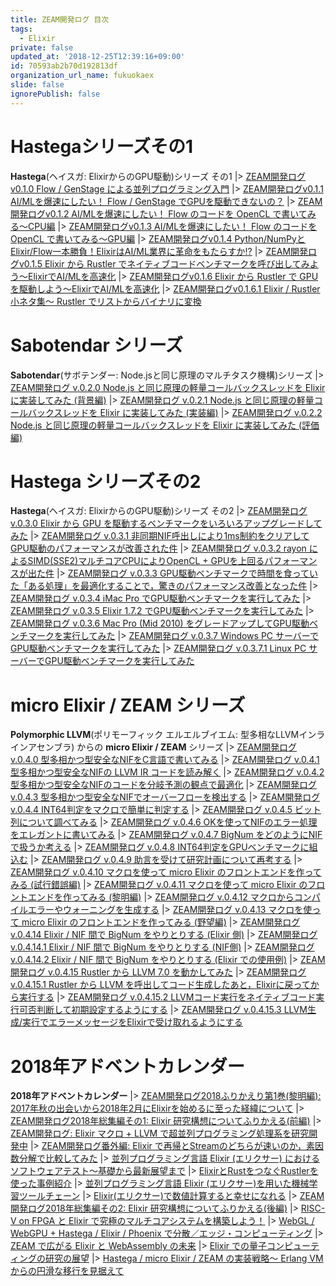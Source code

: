```yaml
---
title: ZEAM開発ログ 目次
tags:
  - Elixir
private: false
updated_at: '2018-12-25T12:39:16+09:00'
id: 70593ab2b70d192813df
organization_url_name: fukuokaex
slide: false
ignorePublish: false
---
```

# Hastegaシリーズその1

**Hastega**(ヘイスガ: ElixirからのGPU駆動)シリーズ その1
|> [ZEAM開発ログv0.1.0 Flow / GenStage による並列プログラミング入門](https://qiita.com/zacky1972/items/e843607881bbeca34b70)
|> [ZEAM開発ログv0.1.1 AI/MLを爆速にしたい！ Flow / GenStage でGPUを駆動できないの？](https://qiita.com/zacky1972/items/140d2380dfdf727b22bc)
|> [ZEAM開発ログv0.1.2 AI/MLを爆速にしたい！ Flow のコードを OpenCL で書いてみる〜CPU編](https://qiita.com/zacky1972/items/c5c43794bd8af75a9800)
|> [ZEAM開発ログv0.1.3 AI/MLを爆速にしたい！ Flow のコードを OpenCL で書いてみる〜GPU編](https://qiita.com/zacky1972/items/05ab840561657da1e154)
|> [ZEAM開発ログv0.1.4 Python/NumPyとElixir/Flow一本勝負！ElixirはAI/ML業界に革命をもたらすか!?](https://qiita.com/zacky1972/items/5e7a31b3ee03bc0d31dd)
|> [ZEAM開発ログv0.1.5 Elixir から Rustler でネイティブコードベンチマークを呼び出してみよう〜ElixirでAI/MLを高速化](https://qiita.com/zacky1972/items/95d898c5b44fd6f243ee)
|> [ZEAM開発ログv0.1.6 Elixir から Rustler で GPU を駆動しよう〜ElixirでAI/MLを高速化](https://qiita.com/zacky1972/items/c998cad40ff9f2a42fde)
|> [ZEAM開発ログv0.1.6.1 Elixir / Rustler 小ネタ集〜 Rustler でリストからバイナリに変換](https://qiita.com/zacky1972/items/cab329e03f9fae6c7404)

# Sabotendar シリーズ

**Sabotendar**(サボテンダー: Node.jsと同じ原理のマルチタスク機構)シリーズ
|> [ZEAM開発ログ v.0.2.0 Node.js と同じ原理の軽量コールバックスレッドを Elixir に実装してみた (背景編)](https://qiita.com/zacky1972/items/404301b783d2e66ed0a5)
|> [ZEAM開発ログ v.0.2.1 Node.js と同じ原理の軽量コールバックスレッドを Elixir に実装してみた (実装編)](https://qiita.com/zacky1972/items/9d134719166d477aee11)
|> [ZEAM開発ログ v.0.2.2 Node.js と同じ原理の軽量コールバックスレッドを Elixir に実装してみた (評価編)](https://qiita.com/zacky1972/items/1666d3ebaf56ba85fd05)

# Hastega シリーズその2

**Hastega**(ヘイスガ: ElixirからのGPU駆動)シリーズ その2
|> [ZEAM開発ログ v.0.3.0 Elixir から GPU を駆動するベンチマークをいろいろアップグレードしてみた](https://qiita.com/zacky1972/items/a4faa210b05cbd1ab8ab)
|> [ZEAM開発ログ v.0.3.1 非同期NIF呼出しにより1ms制約をクリアしてGPU駆動のパフォーマンスが改善された件](https://qiita.com/zacky1972/items/0dd765a0895f19f5848f)
|> [ZEAM開発ログ v.0.3.2 rayon によるSIMD(SSE2)マルチコアCPUによりOpenCL + GPUを上回るパフォーマンスが出た件](https://qiita.com/zacky1972/items/16c5d4d6b7a17151890a)
|> [ZEAM開発ログ v.0.3.3 GPU駆動ベンチマークで時間を食っていた「ある処理」を最適化することで，驚きのパフォーマンス改善となった件](https://qiita.com/zacky1972/items/9cff0114691feeeadc09)
|> [ZEAM開発ログ v.0.3.4 iMac Pro でGPU駆動ベンチマークを実行してみた](https://qiita.com/zacky1972/items/dddec83f8c114488866e)
|> [ZEAM開発ログ v.0.3.5 Elixir 1.7.2 でGPU駆動ベンチマークを実行してみた](https://qiita.com/zacky1972/items/c238cb88c7f95a9118df)
|> [ZEAM開発ログ v.0.3.6 Mac Pro (Mid 2010) をグレードアップしてGPU駆動ベンチマークを実行してみた](https://qiita.com/zacky1972/items/8a65e3190590287b7526)
|> [ZEAM開発ログ v.0.3.7 Windows PC サーバーでGPU駆動ベンチマークを実行してみた](https://qiita.com/zacky1972/items/75282e7579e5aebb3229)
|> [ZEAM開発ログ v.0.3.7.1 Linux PC サーバーでGPU駆動ベンチマークを実行してみた](https://qiita.com/zacky1972/items/538982f275b9d4c03ae2)

# micro Elixir / ZEAM シリーズ

**Polymorphic LLVM**(ポリモーフィック エルエルブイエム: 型多相なLLVMインラインアセンブラ) からの **micro Elixir / ZEAM** シリーズ
|> [ZEAM開発ログ v.0.4.0 型多相かつ型安全なNIFをC言語で書いてみる](https://qiita.com/zacky1972/items/ddcbab5998d7864b3f18)
|> [ZEAM開発ログ v.0.4.1 型多相かつ型安全なNIFの LLVM IR コードを読み解く](https://qiita.com/zacky1972/items/c922d6e8ba9dd951aa34)
|> [ZEAM開発ログ v.0.4.2 型多相かつ型安全なNIFのコードを分岐予測の観点で最適化](https://qiita.com/zacky1972/items/4d72b95be62b446ae4be)
|> [ZEAM開発ログ v.0.4.3 型多相かつ型安全なNIFでオーバーフローを検出する](https://qiita.com/zacky1972/items/affc8861c0838cc4d935)
|> [ZEAM開発ログ v.0.4.4 INT64判定をマクロで簡単に判定する](https://qiita.com/zacky1972/items/878489ce88f380f0ae60)
|> [ZEAM開発ログ v.0.4.5 ビット列について調べてみる](https://qiita.com/zacky1972/items/939acbd6ff6580479253)
|> [ZEAM開発ログ v.0.4.6 OKを使ってNIFのエラー処理をエレガントに書いてみる](https://qiita.com/zacky1972/items/54ce88214c9a8b10d645)
|> [ZEAM開発ログ v.0.4.7 BigNum をどのようにNIFで扱うか考える](https://qiita.com/zacky1972/items/e2858597de64ec2449dc)
|> [ZEAM開発ログ v.0.4.8 INT64判定をGPUベンチマークに組込む](https://qiita.com/zacky1972/items/0475cb5e48869435dcc5)
|> [ZEAM開発ログ v.0.4.9 助言を受けて研究計画について再考する](https://qiita.com/zacky1972/items/f86480cdff8ea2460d6a)
|> [ZEAM開発ログ v.0.4.10 マクロを使って micro Elixir のフロントエンドを作ってみる (試行錯誤編)](https://qiita.com/zacky1972/items/101311574e2aacb243d4)
|> [ZEAM開発ログ v.0.4.11 マクロを使って micro Elixir のフロントエンドを作ってみる (黎明編)](https://qiita.com/zacky1972/items/39e7ea9d849e9574a9c3)
|> [ZEAM開発ログ v.0.4.12 マクロからコンパイルエラーやウォーニングを生成する](https://qiita.com/zacky1972/items/bb1a9234ead45fe3189a)
|> [ZEAM開発ログ v.0.4.13 マクロを使って micro Elixir のフロントエンドを作ってみる (野望編)](https://qiita.com/zacky1972/items/828ccfc4ce79e716541c)
|> [ZEAM開発ログ v.0.4.14 Elixir / NIF 間で BigNum をやりとりする (Elixir 側)](https://qiita.com/zacky1972/items/a6e7cff3dcdddca3312c)
|> [ZEAM開発ログ v.0.4.14.1 Elixir / NIF 間で BigNum をやりとりする (NIF側)](https://qiita.com/zacky1972/items/2bafe7f51570670fc932)
|> [ZEAM開発ログ v.0.4.14.2 Elixir / NIF 間で BigNum をやりとりする (Elixir での使用例)](https://qiita.com/zacky1972/items/d96bf0fc907456459760)
|> [ZEAM開発ログ v.0.4.15 Rustler から LLVM 7.0 を動かしてみた](https://qiita.com/zacky1972/items/1255024d3debae968f45)
|> [ZEAM開発ログ v.0.4.15.1 Rustler から LLVM を呼出してコード生成したあと，Elixirに戻ってから実行する](https://qiita.com/zacky1972/items/cba8e86060dd135339c6)
|> [ZEAM開発ログ v.0.4.15.2 LLVMコード実行をネイティブコード実行可否判断して初期設定するようにする](https://qiita.com/zacky1972/items/80aa48cdd9c3cc4b721b)
|> [ZEAM開発ログ v.0.4.15.3 LLVM生成/実行でエラーメッセージをElixirで受け取れるようにする](https://qiita.com/zacky1972/items/9a71b3e0ae880243b55d)

# 2018年アドベントカレンダー

**2018年アドベントカレンダー**
|> [ZEAM開発ログ2018ふりかえり第1巻(黎明編): 2017年秋の出会いから2018年2月にElixirを始めるに至った経緯について](https://qiita.com/zacky1972/items/236dea1013252b648eeb)
|> [ZEAM開発ログ2018年総集編その1: Elixir 研究構想についてふりかえる(前編)](https://qiita.com/zacky1972/items/c9865f59259303d5f53e)
|> [ZEAM開発ログ: Elixir マクロ + LLVM で超並列プログラミング処理系を研究開発中](https://qiita.com/zacky1972/items/cc88260a3c93c9f71317)
|> [ZEAM開発ログ番外編: Elixir で再帰とStreamのどちらが速いのか，素因数分解で比較してみた](https://qiita.com/zacky1972/items/d63903ff68f64e52b74a)
|> [並列プログラミング言語 Elixir (エリクサー) におけるソフトウェアテスト〜基礎から最新展望まで](https://qiita.com/zacky1972/items/c4ae3f34a4406ee99487)
|> [ElixirとRustをつなぐRustlerを使った事例紹介](https://qiita.com/zacky1972/items/ed87b91dbe7deb8747af)
|> [並列プログラミング言語 Elixir (エリクサー)を用いた機械学習ツールチェーン](https://qiita.com/zacky1972/items/c8eae19ea8c047dfc6f9)
|> [Elixir(エリクサー)で数値計算すると幸せになれる](https://qiita.com/zacky1972/items/c13706fa3f7bbf2b791b)
|> [ZEAM開発ログ2018年総集編その2: Elixir 研究構想についてふりかえる(後編)](https://qiita.com/zacky1972/items/a754a769ac7923edb79c)
|> [RISC-V on FPGA と Elixir で究極のマルチコアシステムを構築しよう！](https://qiita.com/zacky1972/items/05a1f4b340721605bfed)
|> [WebGL / WebGPU + Hastega / Elixir / Phoenix で分散／エッジ・コンピューティング](https://qiita.com/zacky1972/items/4c6fbd73a6fe7fd2265f)
|> [ZEAM で広がる Elixir と WebAssembly の未来](https://qiita.com/zacky1972/items/da4c423f328e26d4b569)
|> [Elixir での量子コンピューティングの研究の展望](https://qiita.com/zacky1972/items/8599450d125959f62132)
|> [Hastega / micro Elixir / ZEAM の実装戦略〜 Erlang VM からの円滑な移行を見据えて](https://qiita.com/zacky1972/items/73bd91489fd5e08bbf16)

